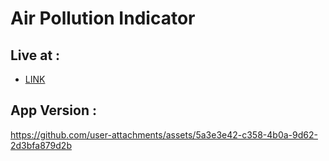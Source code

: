 # Air Pollution Indicator

## Live at :
- [LINK](https://aqi-insights.vercel.app/)



## App Version : 


https://github.com/user-attachments/assets/5a3e3e42-c358-4b0a-9d62-2d3bfa879d2b

